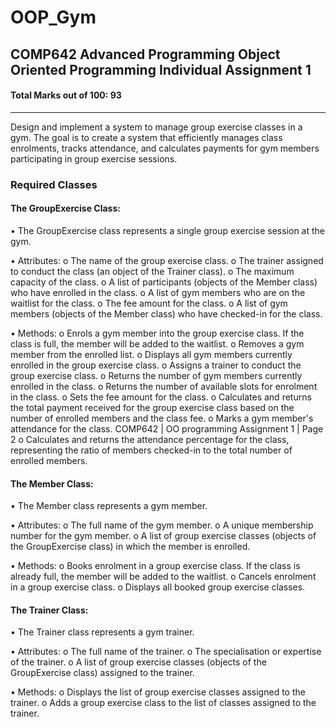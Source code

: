 # OOP_Gym
COMP642 Advanced Programming
Object Oriented Programming Individual Assignment 1
-----------------------------------------
#### Total Marks out of 100: 93
-----------------------------------------
Design and implement a system to manage group exercise classes in a gym. The goal is to create a system that efficiently manages class enrolments, tracks attendance, and calculates payments for gym members participating in group exercise sessions.

### Required Classes

#### The GroupExercise Class:
• The GroupExercise class represents a single group exercise session at the gym.

• Attributes:
  o The name of the group exercise class.
  o The trainer assigned to conduct the class (an object of the Trainer class).
  o The maximum capacity of the class.
  o A list of participants (objects of the Member class) who have enrolled in the
  class.
  o A list of gym members who are on the waitlist for the class.
  o The fee amount for the class.
  o A list of gym members (objects of the Member class) who have checked-in for
  the class.
  
• Methods:
  o Enrols a gym member into the group exercise class. If the class is full, the
  member will be added to the waitlist.
  o Removes a gym member from the enrolled list.
  o Displays all gym members currently enrolled in the group exercise class.
  o Assigns a trainer to conduct the group exercise class.
  o Returns the number of gym members currently enrolled in the class.
  o Returns the number of available slots for enrolment in the class.
  o Sets the fee amount for the class.
  o Calculates and returns the total payment received for the group exercise class
  based on the number of enrolled members and the class fee.
  o Marks a gym member's attendance for the class.
  COMP642 | OO programming Assignment 1 | Page 2
  o Calculates and returns the attendance percentage for the class, representing
  the ratio of members checked-in to the total number of enrolled members.
  
#### The Member Class:
• The Member class represents a gym member.

• Attributes:
  o The full name of the gym member.
  o A unique membership number for the gym member.
  o A list of group exercise classes (objects of the GroupExercise class) in which
  the member is enrolled.
  
• Methods:
  o Books enrolment in a group exercise class. If the class is already full, the
  member will be added to the waitlist.
  o Cancels enrolment in a group exercise class.
  o Displays all booked group exercise classes.
  
#### The Trainer Class:
• The Trainer class represents a gym trainer.

• Attributes:
  o The full name of the trainer.
  o The specialisation or expertise of the trainer.
  o A list of group exercise classes (objects of the GroupExercise class) assigned to
  the trainer.
  
• Methods:
  o Displays the list of group exercise classes assigned to the trainer.
  o Adds a group exercise class to the list of classes assigned to the trainer.
